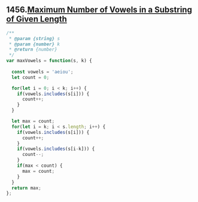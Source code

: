 ## 1456.[Maximum Number of Vowels in a Substring of Given Length](https://leetcode.com/problems/maximum-number-of-vowels-in-a-substring-of-given-length/)

```javascript
/**
 * @param {string} s
 * @param {number} k
 * @return {number}
 */
var maxVowels = function(s, k) {
  
  const vowels = 'aeiou';
  let count = 0;

  for(let i = 0; i < k; i++) {
    if(vowels.includes(s[i])) {
      count++;
    }
  }

  let max = count;
  for(let i = k; i < s.length; i++) {
    if(vowels.includes(s[i])) {
      count++;
    }
    if(vowels.includes(s[i-k])) {
      count--;
    }
    if(max < count) {
      max = count;
    }
  }
  return max;
};
```
